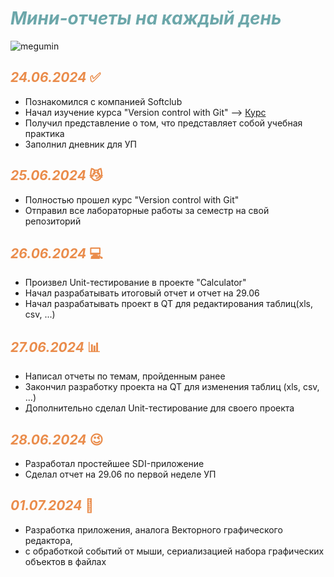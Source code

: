 # <div style="color: #6ca7aa">***Мини-отчеты на каждый день***</div>

![megumin](https://c4.wallpaperflare.com/wallpaper/281/773/145/anime-anime-girls-kono-subarashii-sekai-ni-shukufuku-wo-megumin-wallpaper-preview.jpg)


## <div style="color: #ea8c4b">*24.06.2024* :white_check_mark: </div>

+ Познакомился с компанией Softclub
+ Начал изучение курса "Version control with Git" --> [Курс](https://learn.epam.com/detailsPage?id=601f195a-d408-4439-a16d-0630ed2a412e)
+ Получил представление о том, что представляет собой учебная практика
+ Заполнил дневник для УП

## <div style="color: #ea8c4b">*25.06.2024* :smirk_cat: </div>
+ Полностью прошел курс "Version control with Git"
+ Отправил все лабораторные работы за семестр на свой репозиторий

## <div style="color: #ea8c4b">*26.06.2024* :computer: </div>
+ Произвел Unit-тестирование в проекте "Calculator"
+ Начал разрабатывать итоговый отчет и отчет на 29.06
+ Начал разрабатывать проект в QT для редактирования таблиц(xls, csv, ...)

## <div style="color: #ea8c4b">*27.06.2024* :bar_chart: </div>
+ Написал отчеты по темам, пройденным ранее
+ Закончил разработку проекта на QT для изменения таблиц (xls, csv, ...)
+ Дополнительно сделал Unit-тестирование для своего проекта

## <div style="color: #ea8c4b">*28.06.2024* :wink: </div>
+ Разработал простейшее SDI-приложение
+ Сделал отчет на 29.06 по первой неделе УП

## <div style="color: #ea8c4b">*01.07.2024* :star2: </div>
+ Разработка приложения, аналога Векторного графического редактора,
+ с обработкой событий от мыши, сериализацией набора графических объектов в файлах
